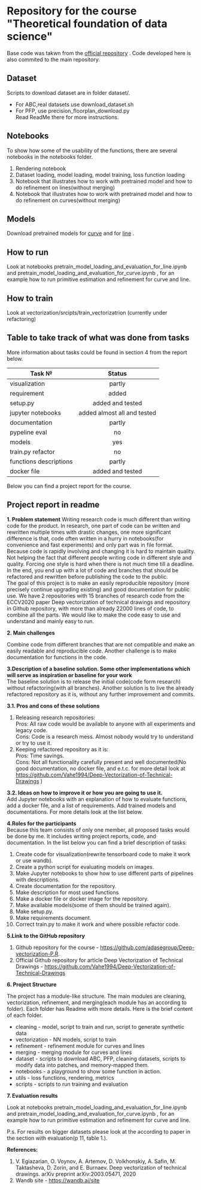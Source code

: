 # Repository for the course "Theoretical foundation of data science"

Base code was takwn from the [official repository](https://github.com/Vahe1994/Deep-Vectorization-of-Technical-Drawings) .
Code developed here is also commited to the main repository.


## Dataset
Scripts to download dataset are in folder dataset/.
* For ABC,real datasets use download_dataset.sh
* For PFP, use precision_floorplan_download.py  
  Read ReadMe there for more instructions.

## Notebooks

To show how some of the usability of the functions, there are several notebooks in the notebooks folder.
1) Rendering notebook
2) Dataset loading, model loading, model training, loss function loading
3) Notebook that illustrates  how to work with pretrained model and how to do refinement on lines(without merging)
4) Notebook that illustrates how to work with pretrained model and how to do refinement on curves(without merging)

## Models

Download pretrained models for [curve](https://drive.google.com/file/d/18jN37pMvEg9S05sLdAznQC5UZDsLz-za/view?usp=sharing)
and for [line](https://drive.google.com/file/d/1Zf085V3783zbrLuTXZxizc7utszI9BZR/view?usp=sharing) .

## How to run
Look at notebooks pretrain_model_loading_and_evaluation_for_line.ipynb and
pretrain_model_loading_and_evaluation_for_curve.ipynb , for an example how to run primitive estimation
and refinement for curve and line.



## How to train
Look at vectorization/srcipts/train_vectorizatrion (currently under refactoring)


##  Table to take track of what was done from tasks

More information about tasks could be found in section 4 from the report below.

| Task №       | Status         |
| ------------- |:-------------:|
| visualization | partly        |
| requirement    | added        |
| setup.py    | added and tested|
| jupyter notebooks    | added almost all and tested|
| documentation | partly|
|pypeline eval|no|
|models|yes|
|train.py refactor|no|
|functions descriptions|partly|
|docker file|added and tested|



Below you can find a project report for the course. 


## Project report in readme 

<b>1. Problem statement</b>
Writing research code is much different than writing code for the product. In research, one part of code can be written 
and rewritten multiple times with drastic changes, one more significant difference is that, code often written in a 
hurry in notebooks(for convenience and fast experiments) and only part was in file format. 
Because code is rapidly involving and changing it is hard to maintain quality. Not helping the fact that different 
people writing code in different style and quality. 
Forcing one style is hard when there is not much time till a deadline. In the end, you end up with a lot of code and 
branches that should be refactored and rewritten before publishing the code to the public.  
The goal of this project is to make an easily reproducible repository (more precisely continue upgrading existing) 
and good documentation for public use. We have 2 repositories with 15 branches of research code from the ECCV2020 paper 
 Deep vectorization of technical drawings and repository in  Github repository, with more than already 22000 lines of 
code, to combine all the parts. We would like to make the code easy to use and understand and mainly easy to run.   


<b> 2. Main challenges</b>

Combine code from different branches that are not compatible and make an easily readable and reproducible code. Another 
challenge is to make documentation for functions in the code.    

<b>3.Description of a baseline solution. Some other implementations which will serve as inspiration or baseline for your work</b>  
The baseline solution is to release the initial code(code form research) without refactoring(with all branches). 
Another solution is to live the already refactored repository as it is, without any further improvement and commits.  

<b> 3.1. Pros and cons of these solutions</b>

1. Releasing research repositories:   
     Pros: All raw code would be available to anyone with all experiments and legacy code.  
     Cons: Code is a research mess.  Almost nobody would try to understand or try to use it.  
2. Keeping refactored repository as it is:  
     Pros: Time savings.  
     Cons: Not all functionality carefully present and well documented(No good documentation, no docker file, and e.t.c. for more detail look at https://github.com/Vahe1994/Deep-Vectorization-of-Technical-Drawings )  

<b>3.2. Ideas on how to improve it or how you are going to use it.</b>    
     Add Jupyter notebooks with an explanation of how to evaluate functions, add a docker file, and a list of 
     requirements. Add trained models and documentations. For more details look at the list below.
  
<b>4.Roles for the participants</b>  
Because this team consists of only one member, all proposed tasks would be done by me. It includes writing project reports, code, and documentation. In the list below you can find a brief description of tasks:

1. Create code for visualization(rewrite tensorboard code to make it work or use wandb).   
2. Create a python script for evaluating models on images. 
3. Make Jupyter notebooks to show how to use different parts of pipelines with descriptions. 
4. Create documentation for the repository. 
5. Make description for most used functions 
6. Make a docker file or docker image for the repository. 
7. Make available models(some of them should be trained again). 
8. Make setup.py. 
9. Make requirements document.  
10. Correct train.py to make it work and where possible refactor code.

<b> 5.Link to the GitHub repository</b>  
1) Github repository for the course - https://github.com/adasegroup/Deep-vectorization-P.R.
2) Official  Github repository for article Deep Vectorization of Technical Drawings  - https://github.com/Vahe1994/Deep-Vectorization-of-Technical-Drawings



<b>6. Project Structure </b>

The project has a module-like structure.
The main modules are cleaning, vectorization, refinement, and merging(each module has an according to folder). 
Each folder has Readme with more details. Here is the brief content of each folder.

* cleaning - model, script to train and run, script to generate synthetic data
* vectorization - NN models, script to train
* refinement - refinement module for curves and lines
* merging - merging module for curves and lines
* dataset - scripts to download ABC, PFP, cleaning datasets, scripts to modify data into patches, and memory-mapped them.
* notebooks - a playground to show some function in action.
* utils - loss functions, rendering, metrics
* scripts - scripts to run training and evaluation


<b> 7. Evaluation results </b>  

Look at notebooks pretrain_model_loading_and_evaluation_for_line.ipynb and
pretrain_model_loading_and_evaluation_for_curve.ipynb , for an example how to run primitive estimation
and refinement for curve and line.

P.s. For results on bigger datasets please look at the according to paper in the section with evaluation(p 11, table 1.).

<b>References:</b>  
1) V. Egiazarian, O. Voynov, A. Artemov, D. Volkhonskiy, A. Safin, M. Taktasheva, D. Zorin, and E. Burnaev.
Deep vectorization of technical drawings. arXiv preprint arXiv:2003.05471, 2020
2)  Wandb site - https://wandb.ai/site